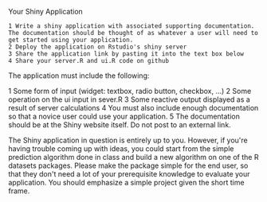 Your Shiny Application

    1 Write a shiny application with associated supporting documentation. The documentation should be thought of as whatever a user will need to get started using your application.
    2 Deploy the application on Rstudio's shiny server
    3 Share the application link by pasting it into the text box below
    4 Share your server.R and ui.R code on github

The application must include the following:

   1 Some form of input (widget: textbox, radio button, checkbox, ...)
   2 Some operation on the ui input in sever.R
   3 Some reactive output displayed as a result of server calculations
   4  You must also include enough documentation so that a novice user could use your application.
   5 The documentation should be at the Shiny website itself. Do not post to an external link.

The Shiny application in question is entirely up to you. However, if you're having trouble coming up with ideas, you could start from the simple prediction algorithm done in class and build a new algorithm on one of the R datasets packages. Please make the package simple for the end user, so that they don't need a lot of your prerequisite knowledge to evaluate your application. You should emphasize a simple project given the short time frame.  
